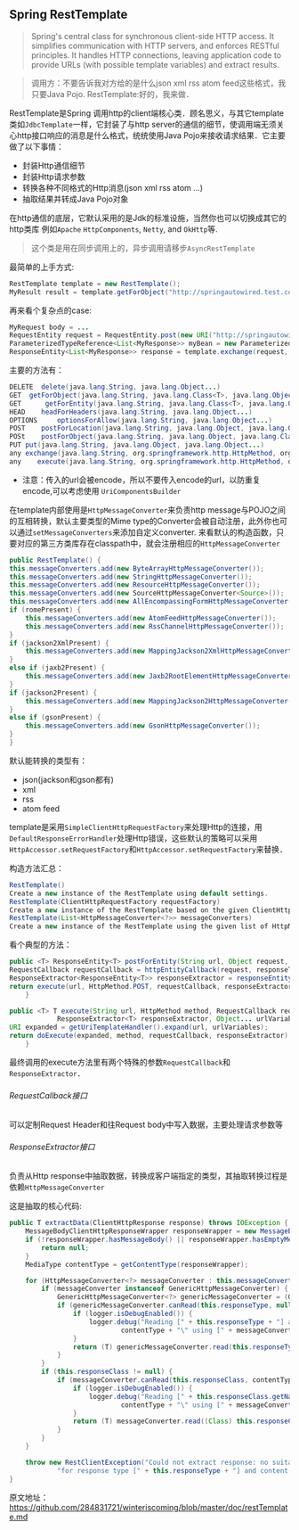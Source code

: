## Spring RestTemplate
> Spring's central class for synchronous client-side HTTP access. It simplifies communication with HTTP servers, and enforces RESTful principles. It handles HTTP connections, leaving application code to provide URLs (with possible template variables) and extract results.

> 调用方：不要告诉我对方给的是什么json xml rss atom feed这些格式，我只要Java Pojo.
> RestTemplate:好的，我来做．

RestTemplate是Spring 调用http的client端核心类．顾名思义，与其它template类如`JdbcTemplate`一样，它封装了与http server的通信的细节，使调用端无须关心http接口响应的消息是什么格式，统统使用Java Pojo来接收请求结果．它主要做了以下事情：

- 封装Http通信细节
- 封装Http请求参数
- 转换各种不同格式的Http消息(json xml rss atom ...)
- 抽取结果并转成Java Pojo对象


在http通信的底层，它默认采用的是Jdk的标准设施，当然你也可以切换成其它的http类库
例如`Apache` `HttpComponents`, `Netty`, and `OkHttp`等.
> 这个类是用在同步调用上的，异步调用请移步`AsyncRestTemplate`

最简单的上手方式:

``` Java
RestTemplate template = new RestTemplate();
MyResult result = template.getForObject("http://springautowired.test.com/getResult.json", MyResult.class);
```
再来看个复杂点的case:
```Java
MyRequest body = ...
RequestEntity request = RequestEntity.post(new URI("http://springautowired.com/foo")).accept(MediaType.APPLICATION_JSON).body(body);
ParameterizedTypeReference<List<MyResponse>> myBean = new ParameterizedTypeReference<List<MyResponse>>() {};
ResponseEntity<List<MyResponse>> response = template.exchange(request, myBean);

```
主要的方法有：

```Java
DELETE	delete(java.lang.String, java.lang.Object...)
GET	 getForObject(java.lang.String, java.lang.Class<T>, java.lang.Object...)
GET      getForEntity(java.lang.String, java.lang.Class<T>, java.lang.Object...)
HEAD	headForHeaders(java.lang.String, java.lang.Object...)
OPTIONS 	optionsForAllow(java.lang.String, java.lang.Object...)
POST	postForLocation(java.lang.String, java.lang.Object, java.lang.Object...)
POSt    postForObject(java.lang.String, java.lang.Object, java.lang.Class<T>, java.lang.Object...)
PUT	put(java.lang.String, java.lang.Object, java.lang.Object...)
any	exchange(java.lang.String, org.springframework.http.HttpMethod, org.springframework.http.HttpEntity<?>, java.lang.Class<T>, java.lang.Object...)
any    execute(java.lang.String, org.springframework.http.HttpMethod, org.springframework.web.client.RequestCallback, org.springframework.web.client.ResponseExtractor<T>, java.lang.Object...)
```

- 注意：传入的url会被encode，所以不要传入encode的url，以防重复encode,可以考虑使用 `UriComponentsBuilder`

在template内部使用是`HttpMessageConverter`来负责http message与POJO之间的互相转换，默认主要类型的Mime type的Converter会被自动注册，此外你也可以通过`setMessageConverters`来添加自定义converter.
来看默认的构造函数，只要对应的第三方类库存在classpath中，就会注册相应的`HttpMessageConverter`

```Java
public RestTemplate() {
this.messageConverters.add(new ByteArrayHttpMessageConverter());
this.messageConverters.add(new StringHttpMessageConverter());
this.messageConverters.add(new ResourceHttpMessageConverter());
this.messageConverters.add(new SourceHttpMessageConverter<Source>());
this.messageConverters.add(new AllEncompassingFormHttpMessageConverter());
if (romePresent) {
    this.messageConverters.add(new AtomFeedHttpMessageConverter());
    this.messageConverters.add(new RssChannelHttpMessageConverter());
}
if (jackson2XmlPresent) {
    this.messageConverters.add(new MappingJackson2XmlHttpMessageConverter());
}
else if (jaxb2Present) {
    this.messageConverters.add(new Jaxb2RootElementHttpMessageConverter());
}
if (jackson2Present) {
    this.messageConverters.add(new MappingJackson2HttpMessageConverter());
}
else if (gsonPresent) {
    this.messageConverters.add(new GsonHttpMessageConverter());
}
}
```
默认能转换的类型有：
* json(jackson和gson都有)
* xml
* rss
* atom feed

template是采用`SimpleClientHttpRequestFactory`来处理Http的连接，用` DefaultResponseErrorHandler`处理Http错误，这些默认的策略可以采用`HttpAccessor.setRequestFactory`和`HttpAccessor.setRequestFactory`来替换．

构造方法汇总：
```Java
RestTemplate()
Create a new instance of the RestTemplate using default settings.
RestTemplate(ClientHttpRequestFactory requestFactory)
Create a new instance of the RestTemplate based on the given ClientHttpRequestFactory.
RestTemplate(List<HttpMessageConverter<?>> messageConverters)
Create a new instance of the RestTemplate using the given list of HttpMessageConverter to use
```

看个典型的方法：
```Java
public <T> ResponseEntity<T> postForEntity(String url, Object request, Class<T> responseType, Object... uriVariables)throws RestClientException {
RequestCallback requestCallback = httpEntityCallback(request, responseType);
ResponseExtractor<ResponseEntity<T>> responseExtractor = responseEntityExtractor(responseType);
return execute(url, HttpMethod.POST, requestCallback, responseExtractor, uriVariables);
	}
```
```Java
public <T> T execute(String url, HttpMethod method, RequestCallback requestCallback,
			ResponseExtractor<T> responseExtractor, Object... urlVariables) throws RestClientException {
URI expanded = getUriTemplateHandler().expand(url, urlVariables);
return doExecute(expanded, method, requestCallback, responseExtractor);
	}
```

最终调用的execute方法里有两个特殊的参数`RequestCallback`和`ResponseExtractor`．

###### RequestCallback接口
可以定制Request Header和往Request body中写入数据，主要处理请求参数等

###### ResponseExtractor接口
负责从Http response中抽取数据，转换成客户端指定的类型，其抽取转换过程是依赖`HttpMessageConverter`

这是抽取的核心代码:
```Java
public T extractData(ClientHttpResponse response) throws IOException {
    MessageBodyClientHttpResponseWrapper responseWrapper = new MessageBodyClientHttpResponseWrapper(response);
    if (!responseWrapper.hasMessageBody() || responseWrapper.hasEmptyMessageBody()) {
        return null;
    }
    MediaType contentType = getContentType(responseWrapper);

    for (HttpMessageConverter<?> messageConverter : this.messageConverters) {
        if (messageConverter instanceof GenericHttpMessageConverter) {
            GenericHttpMessageConverter<?> genericMessageConverter = (GenericHttpMessageConverter<?>) messageConverter;
            if (genericMessageConverter.canRead(this.responseType, null, contentType)) {
                if (logger.isDebugEnabled()) {
                    logger.debug("Reading [" + this.responseType + "] as \"" +
                            contentType + "\" using [" + messageConverter + "]");
                }
                return (T) genericMessageConverter.read(this.responseType, null, responseWrapper);
            }
        }
        if (this.responseClass != null) {
            if (messageConverter.canRead(this.responseClass, contentType)) {
                if (logger.isDebugEnabled()) {
                    logger.debug("Reading [" + this.responseClass.getName() + "] as \"" +
                            contentType + "\" using [" + messageConverter + "]");
                }
                return (T) messageConverter.read((Class) this.responseClass, responseWrapper);
            }
        }
    }

    throw new RestClientException("Could not extract response: no suitable HttpMessageConverter found " +
            "for response type [" + this.responseType + "] and content type [" + contentType + "]");
}
```
原文地址：<https://github.com/284831721/winteriscoming/blob/master/doc/restTemplate.md>

